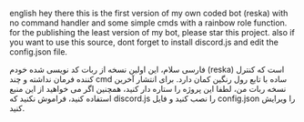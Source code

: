 english
hey there
this is the first version of my own coded bot (reska) with no command handler and some simple cmds with a rainbow role function.
for the publishing the least version of my bot, please star this project.
also if you want to use this source, dont forget to install discord.js and edit the config.json file.

فارسی
سلام، این اولین نسخه از ربات کد نویسی شده خودم (reska) است که کنترل کننده فرمان نداشته و چند cmd ساده با تابع رول رنگین کمان دارد. برای انتشار آخرین نسخه ربات من، لطفا این پروژه را ستاره دار کنید، همچنین اگر می خواهید از این منبع استفاده کنید، فراموش نکنید که discord.js را نصب کنید و فایل config.json را ویرایش کنید.
